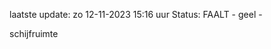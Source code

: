 laatste update: 
zo 12-11-2023 15:16   uur 
Status: FAALT - geel - 
<div class="service Y">schijfruimte</div>
